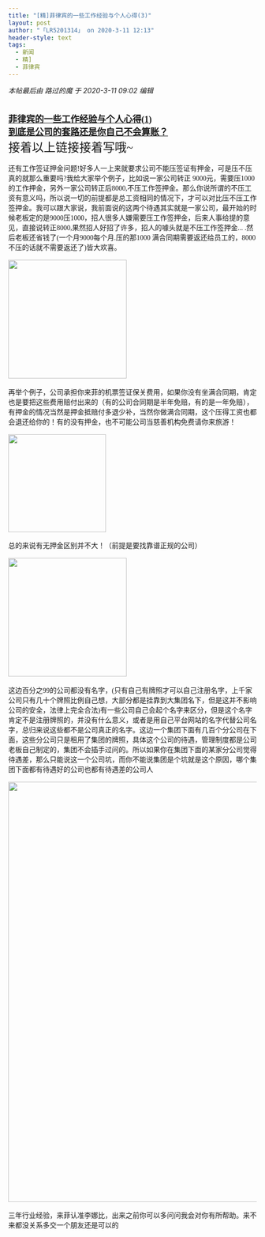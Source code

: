 ```yaml
---
title: "[精]菲律宾的一些工作经验与个人心得(3)"
layout: post
author: "「LR5201314」 on 2020-3-11 12:13"
header-style: text
tags:
  - 新闻
  - 精]
  - 菲律宾
---
```


<head></head>
<body>
 <i class="pstatus"> 本帖最后由 路过的魔 于 2020-3-11 09:02 编辑 </i>
 <br> 
 <br> 
 <div align="left"> 
  <div align="left"> 
   <br> 
   <div align="left"> 
    <font face="微软雅黑"><font size="4"><strong><a href="https://bbs.boniu123.cc/thread-575405-1-1.html" target="_blank">菲律宾的一些工作经验与个人心得(1)</a></strong></font></font> 
   </div> 
   <div align="left"> 
    <font face="微软雅黑"><a href="https://bbs.boniu123.cc/thread-576046-1-1.html" target="_blank"><font size="4"><strong>到底是公司的套路还是你自己不会算账？</strong></font></a></font> 
   </div> 
  </div> 
  <div align="left"> 
   <font face="微软雅黑"><font size="5">接着以上链接接着写哦~</font></font> 
  </div> 
  <div align="left"> 
   <font face="微软雅黑"><font size="3"><font style="font-size:10.5pt"><br> </font></font></font> 
  </div> 
  <div align="left"> 
   <font face="微软雅黑"><font size="3"><font style="font-size:10.5pt">还有工作签证押金问题!好多人一上来就要求公司不能压签证有押金，可是压不压真的就那么重要吗?我给大家举个例子，比如说一家公司转正 9000元，需要压1000的工作押金，另外一家公司转正后8000,不压工作签押金。那么你说所谓的不压工资有意义吗，所以说一切的前提都是总工资相同的情况下，才可以对比压不压工作签押金。我可以跟大家说，我前面说的这两个待遇其实就是一家公司，最开始的时候老板定的是9000压1000，招人很多人嫌需要压工作签押金，后来人事给提的意见，直接说转正8000,果然招人好招了许多，招人的噱头就是不压工作签押金... .然后老板还省钱了(一个月9000每个月.压的那1000 满合同期需要返还给员工的，8000不压的话就不需要返还了)皆大欢喜。</font></font></font> 
  </div> 
  <div align="left"> 
   <font face="微软雅黑"><font size="3"><font style="font-size:10.5pt"><br> </font></font></font> 
  </div> 
  <div align="left"> 
   <ignore_js_op> 
    <img aid="1340490" src="https://bbs.boniu123.cc/data/attachment/forum/202003/10/140131dzxxl27o8c2ywsd1.png" zoomfile="data/attachment/forum/202003/10/140131dzxxl27o8c2ywsd1.png" file="data/attachment/forum/202003/10/140131dzxxl27o8c2ywsd1.png" width="240" inpost="1"> 
    <div class="tip tip_4 aimg_tip" id="aimg_1340490_menu" style="position: absolute; display: none" disautofocus="true"> 
     <div class="xs0"> 
      <p><strong>204455znqllamoqelalmnn.png</strong> <em class="xg1">(4.73 KB, 下载次数: 0)</em></p> 
      <p> <a href="forum.php?mod=attachment&amp;aid=MTM0MDQ5MHw1ZTUxNjQzY3wxNTgzOTA5OTg2fDB8NTc3NDYw&amp;nothumb=yes" target="_blank">下载附件</a> &nbsp;<a href="javascript:;" onclick="showWindow(this.id, this.getAttribute('url'), 'get', 0);" id="savephoto_1340490" url="home.php?mod=spacecp&amp;ac=album&amp;op=saveforumphoto&amp;aid=1340490&amp;handlekey=savephoto_1340490">保存到相册</a> </p> 
      <p class="xg1 y"><span title="2020-3-10 14:01">昨天&nbsp;14:01</span> 上传</p> 
     </div> 
     <div class="tip_horn"></div> 
    </div> 
   </ignore_js_op> 
   <br> 
  </div> 
  <br> 
  <div align="left"> 
   <font face="微软雅黑"><font size="3"><font style="font-size:10.5pt">再举个例子，公司承担你来菲的机票签证保关费用，如果你没有坐满合同期，肯定也是要把这些费用赔付出来的（有的公司合同期是半年免赔，有的是一年免赔），有押金的情况当然是押金抵赔付多退少补，当然你做满合同期，这个压得工资也都会退还给你的！有的没有押金，也不可能公司当慈善机构免费请你来旅游！</font></font></font> 
  </div> 
  <div align="left"> 
   <font face="微软雅黑"><font size="3"><font style="font-size:10.5pt"><br> </font></font></font> 
  </div> 
  <div align="left"> 
   <font face="微软雅黑"><font size="3"><font style="font-size:10.5pt"> 
      <ignore_js_op> 
       <img aid="1340491" src="https://bbs.boniu123.cc/data/attachment/forum/202003/10/140159pzgozjiirzzri8eo.png" zoomfile="data/attachment/forum/202003/10/140159pzgozjiirzzri8eo.png" file="data/attachment/forum/202003/10/140159pzgozjiirzzri8eo.png" width="198" inpost="1"> 
       <div class="tip tip_4 aimg_tip" id="aimg_1340491_menu" style="position: absolute; display: none" disautofocus="true"> 
        <div class="xs0"> 
         <p><strong>204459uep6mmhdeplvxa65.png</strong> <em class="xg1">(10.75 KB, 下载次数: 0)</em></p> 
         <p> <a href="forum.php?mod=attachment&amp;aid=MTM0MDQ5MXxiMDlkNmQxM3wxNTgzOTA5OTg2fDB8NTc3NDYw&amp;nothumb=yes" target="_blank">下载附件</a> &nbsp;<a href="javascript:;" onclick="showWindow(this.id, this.getAttribute('url'), 'get', 0);" id="savephoto_1340491" url="home.php?mod=spacecp&amp;ac=album&amp;op=saveforumphoto&amp;aid=1340491&amp;handlekey=savephoto_1340491">保存到相册</a> </p> 
         <p class="xg1 y"><span title="2020-3-10 14:01">昨天&nbsp;14:01</span> 上传</p> 
        </div> 
        <div class="tip_horn"></div> 
       </div> 
      </ignore_js_op> </font></font></font> 
  </div> 
  <div align="left"> 
   <font face="微软雅黑"><font size="3"><font style="font-size:10.5pt"><br> </font></font></font> 
  </div> 
  <div align="left"> 
   <font face="微软雅黑"><font size="3"><font style="font-size:10.5pt">总的来说有无押金区别并不大！（前提是要找靠谱正规的公司）</font></font></font> 
  </div> 
  <div align="left"> 
   <font face="微软雅黑"><font size="3"><font style="font-size:10.5pt"><br> </font></font></font> 
  </div> 
  <div align="left"> 
   <ignore_js_op> 
    <img aid="1340489" src="https://bbs.boniu123.cc/data/attachment/forum/202003/10/140113wkz1qkyxbb1yg3yg.png" zoomfile="data/attachment/forum/202003/10/140113wkz1qkyxbb1yg3yg.png" file="data/attachment/forum/202003/10/140113wkz1qkyxbb1yg3yg.png" width="240" inpost="1"> 
    <div class="tip tip_4 aimg_tip" id="aimg_1340489_menu" style="position: absolute; display: none" disautofocus="true"> 
     <div class="xs0"> 
      <p><strong>204453cseb5ucfbbs6necq.png</strong> <em class="xg1">(86.63 KB, 下载次数: 0)</em></p> 
      <p> <a href="forum.php?mod=attachment&amp;aid=MTM0MDQ4OXxhMzU4MjFjM3wxNTgzOTA5OTg2fDB8NTc3NDYw&amp;nothumb=yes" target="_blank">下载附件</a> &nbsp;<a href="javascript:;" onclick="showWindow(this.id, this.getAttribute('url'), 'get', 0);" id="savephoto_1340489" url="home.php?mod=spacecp&amp;ac=album&amp;op=saveforumphoto&amp;aid=1340489&amp;handlekey=savephoto_1340489">保存到相册</a> </p> 
      <p class="xg1 y"><span title="2020-3-10 14:01">昨天&nbsp;14:01</span> 上传</p> 
     </div> 
     <div class="tip_horn"></div> 
    </div> 
   </ignore_js_op> 
   <br> 
  </div> 
  <br> 
  <div align="left"> 
   <font face="微软雅黑"><font size="3"><font style="font-size:10.5pt"> </font></font></font> 
  </div> 
  <div align="left"> 
   <font face="微软雅黑"><font size="3"><font style="font-size:10.5pt">这边百分之99的公司都没有名字，(只有自己有牌照才可以自己注册名字，上千家公司只有几十个牌照比例自己想，大部分都是挂靠到大集团名下，但是这并不影响公司的安全，法律上完全合法)有一些公司自己会起个名字来区分，但是这个名字肯定不是注册牌照的，并没有什么意义，或者是用自己平台网站的名字代替公司名字，总归来说这些都不是公司真正的名字。这边一个集团下面有几百个分公司在下面，这些分公司只是租用了集团的牌照，具体这个公司的待遇，管理制度都是公司老板自己制定的，集团不会插手过问的。所以如果你在集团下面的某家分公司觉得待遇差，那么只能说这一个公司坑，而你不能说集团是个坑就是这个原因，哪个集团下面都有待遇好的公司也都有待遇差的公司人</font></font></font> 
  </div> 
  <div align="left"> 
   <font face="微软雅黑"><font size="3"><font style="font-size:10.5pt"><br> </font></font></font> 
  </div> 
  <div align="left"> 
   <font face="微软雅黑"><font size="3"><font style="font-size:10.5pt"> 
      <ignore_js_op> 
       <img aid="1340492" src="https://bbs.boniu123.cc/data/attachment/forum/202003/10/140225d1co4foxixo1uhoi.jpg" zoomfile="data/attachment/forum/202003/10/140225d1co4foxixo1uhoi.jpg" file="data/attachment/forum/202003/10/140225d1co4foxixo1uhoi.jpg" width="850" inpost="1"> 
       <div class="tip tip_4 aimg_tip" id="aimg_1340492_menu" style="position: absolute; display: none" disautofocus="true"> 
        <div class="xs0"> 
         <p><strong>87391949_193258751951425_5320997268906573824_n.jpg</strong> <em class="xg1">(47.92 KB, 下载次数: 0)</em></p> 
         <p> <a href="forum.php?mod=attachment&amp;aid=MTM0MDQ5MnwzODY0ODI4NnwxNTgzOTA5OTg2fDB8NTc3NDYw&amp;nothumb=yes" target="_blank">下载附件</a> &nbsp;<a href="javascript:;" onclick="showWindow(this.id, this.getAttribute('url'), 'get', 0);" id="savephoto_1340492" url="home.php?mod=spacecp&amp;ac=album&amp;op=saveforumphoto&amp;aid=1340492&amp;handlekey=savephoto_1340492">保存到相册</a> </p> 
         <p class="xg1 y"><span title="2020-3-10 14:02">昨天&nbsp;14:02</span> 上传</p> 
        </div> 
        <div class="tip_horn"></div> 
       </div> 
      </ignore_js_op> </font></font></font> 
  </div> 
  <div align="left"> 
   <font face="微软雅黑"><font size="3"><font style="font-size:10.5pt"><br> </font></font></font> 
  </div> 
  <div align="left"> 
   <font face="微软雅黑"><font size="3"><font style="font-size:10.5pt"> </font></font></font> 
  </div> 
  <div align="left"> 
   <font face="微软雅黑"><font size="3"><font style="font-size:10.5pt">三年行业经验，来菲认准李娜比，出来之前你可以多问问我会对你有所帮助。来不来都没关系多交一个朋友还是可以的</font></font></font> 
  </div> 
  <br> 
 </div>
</body>


